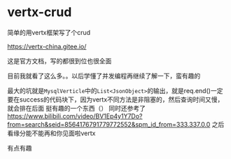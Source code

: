 # vertx-crud

简单的用vertx框架写了个crud

https://vertx-china.gitee.io/

这是官方文档，写的都很到位也很全面

目前我就看了这么多。。以后学懂了并发编程再继续了解一下，蛮有趣的

最大的坑就是`MysqlVerticle`中的`List<JsonObject>`的输出，就是req.end()一定要在success的代码块下，因为vertx不同方法是非阻塞的，然后查询时间又慢，就会排在后面
  挺有趣的一个东西（）
同时还参考了
https://www.bilibili.com/video/BV1Ep4y1Y7Do?from=search&seid=8564176791779772552&spm_id_from=333.337.0.0
之后看缘分能不能再和你见面啦vertx 

有点有趣
